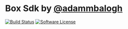 # Box Sdk by [@adammbalogh](http://twitter.com/adammbalogh)

[![Build Status](https://img.shields.io/travis/adammbalogh/box-php-sdk/master.svg?style=flat-square)](https://travis-ci.org/adammbalogh/box-php-sdk)
[![Software License](https://img.shields.io/badge/license-MIT-brightgreen.svg?style=flat-square)](LICENSE)